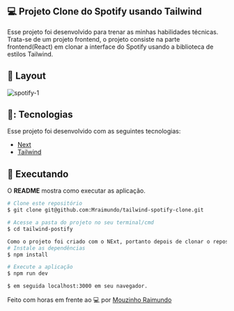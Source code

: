 ## 💻 Projeto Clone do Spotify usando Tailwind

Esse projeto foi desenvolvido para trenar as minhas habilidades técnicas. Trata-se de um projeto frontend, o projeto consiste na parte frontend(React) em clonar a interface do Spotify usando a biblioteca de estilos Tailwind.

## 🎨 Layout

![spotify-1](https://github.com/Mraimundo/chat-ai/assets/53385345/bac8d728-cad5-4ab9-bfb5-433dc3c91893)


## 🥉: Tecnologias

Esse projeto foi desenvolvido com as seguintes tecnologias:

- [Next](https://nextjs.org/docs)
- [Tailwind](https://tailwindcss.com/docs/installation)
  
## :notebook: Executando

O **README** mostra como executar as aplicação.

```bash
# Clone este repositório
$ git clone git@github.com:Mraimundo/tailwind-spotify-clone.git

# Acesse a pasta do projeto no seu terminal/cmd
$ cd tailwind-postify

Como o projeto foi criado com o NExt, portanto depois de clonar o repositório digite em seu terminal:
# Instale as dependências
$ npm install

# Execute a aplicação
$ npm run dev

$ em seguida localhost:3000 em seu navegador.

```

Feito com horas em frente ao :computer: por [Mouzinho Raimundo](https://www.linkedin.com/in/mouzinho-raimundo/)
